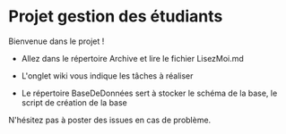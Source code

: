 # Projet gestion des étudiants

Bienvenue dans le projet !

* Allez dans le répertoire Archive et lire le fichier LisezMoi.md

* L'onglet wiki vous indique les tâches à réaliser 

*  Le répertoire BaseDeDonnées sert à stocker le schéma de la base, le script de création de la base

N'hésitez pas à poster des issues en cas de problème. 
 
